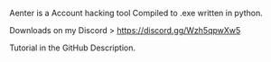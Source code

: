Aenter is a Account hacking tool Compiled to .exe written in python.

Downloads on my Discord > https://discord.gg/Wzh5qpwXw5

Tutorial in the GitHub Description.
